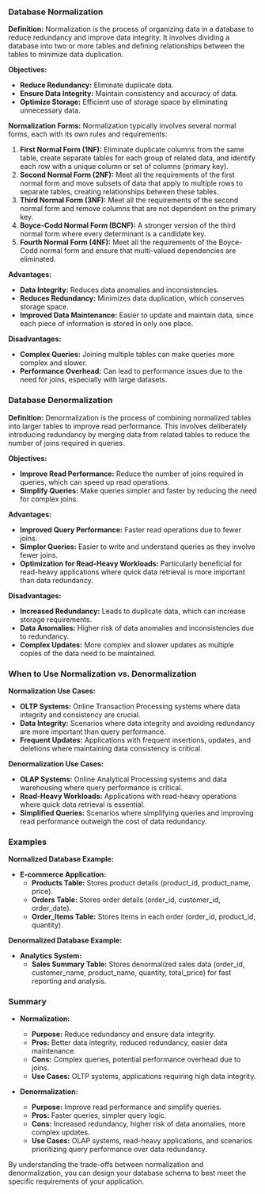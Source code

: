 ### Database Normalization

**Definition:** Normalization is the process of organizing data in a database to reduce redundancy and improve data integrity. It involves dividing a database into two or more tables and defining relationships between the tables to minimize data duplication.

**Objectives:**

- **Reduce Redundancy:** Eliminate duplicate data.
- **Ensure Data Integrity:** Maintain consistency and accuracy of data.
- **Optimize Storage:** Efficient use of storage space by eliminating unnecessary data.

**Normalization Forms:** Normalization typically involves several normal forms, each with its own rules and requirements:

1. **First Normal Form (1NF):** Eliminate duplicate columns from the same table, create separate tables for each group of related data, and identify each row with a unique column or set of columns (primary key).
2. **Second Normal Form (2NF):** Meet all the requirements of the first normal form and move subsets of data that apply to multiple rows to separate tables, creating relationships between these tables.
3. **Third Normal Form (3NF):** Meet all the requirements of the second normal form and remove columns that are not dependent on the primary key.
4. **Boyce-Codd Normal Form (BCNF):** A stronger version of the third normal form where every determinant is a candidate key.
5. **Fourth Normal Form (4NF):** Meet all the requirements of the Boyce-Codd normal form and ensure that multi-valued dependencies are eliminated.

**Advantages:**

- **Data Integrity:** Reduces data anomalies and inconsistencies.
- **Reduces Redundancy:** Minimizes data duplication, which conserves storage space.
- **Improved Data Maintenance:** Easier to update and maintain data, since each piece of information is stored in only one place.

**Disadvantages:**

- **Complex Queries:** Joining multiple tables can make queries more complex and slower.
- **Performance Overhead:** Can lead to performance issues due to the need for joins, especially with large datasets.

### Database Denormalization

**Definition:** Denormalization is the process of combining normalized tables into larger tables to improve read performance. This involves deliberately introducing redundancy by merging data from related tables to reduce the number of joins required in queries.

**Objectives:**

- **Improve Read Performance:** Reduce the number of joins required in queries, which can speed up read operations.
- **Simplify Queries:** Make queries simpler and faster by reducing the need for complex joins.

**Advantages:**

- **Improved Query Performance:** Faster read operations due to fewer joins.
- **Simpler Queries:** Easier to write and understand queries as they involve fewer joins.
- **Optimization for Read-Heavy Workloads:** Particularly beneficial for read-heavy applications where quick data retrieval is more important than data redundancy.

**Disadvantages:**

- **Increased Redundancy:** Leads to duplicate data, which can increase storage requirements.
- **Data Anomalies:** Higher risk of data anomalies and inconsistencies due to redundancy.
- **Complex Updates:** More complex and slower updates as multiple copies of the data need to be maintained.

### When to Use Normalization vs. Denormalization

**Normalization Use Cases:**

- **OLTP Systems:** Online Transaction Processing systems where data integrity and consistency are crucial.
- **Data Integrity:** Scenarios where data integrity and avoiding redundancy are more important than query performance.
- **Frequent Updates:** Applications with frequent insertions, updates, and deletions where maintaining data consistency is critical.

**Denormalization Use Cases:**

- **OLAP Systems:** Online Analytical Processing systems and data warehousing where query performance is critical.
- **Read-Heavy Workloads:** Applications with read-heavy operations where quick data retrieval is essential.
- **Simplified Queries:** Scenarios where simplifying queries and improving read performance outweigh the cost of data redundancy.

### Examples

**Normalized Database Example:**

- **E-commerce Application:**
    - **Products Table:** Stores product details (product_id, product_name, price).
    - **Orders Table:** Stores order details (order_id, customer_id, order_date).
    - **Order_Items Table:** Stores items in each order (order_id, product_id, quantity).

**Denormalized Database Example:**

- **Analytics System:**
    - **Sales Summary Table:** Stores denormalized sales data (order_id, customer_name, product_name, quantity, total_price) for fast reporting and analysis.

### Summary

- **Normalization:**
    
    - **Purpose:** Reduce redundancy and ensure data integrity.
    - **Pros:** Better data integrity, reduced redundancy, easier data maintenance.
    - **Cons:** Complex queries, potential performance overhead due to joins.
    - **Use Cases:** OLTP systems, applications requiring high data integrity.
- **Denormalization:**
    
    - **Purpose:** Improve read performance and simplify queries.
    - **Pros:** Faster queries, simpler query logic.
    - **Cons:** Increased redundancy, higher risk of data anomalies, more complex updates.
    - **Use Cases:** OLAP systems, read-heavy applications, and scenarios prioritizing query performance over data redundancy.

By understanding the trade-offs between normalization and denormalization, you can design your database schema to best meet the specific requirements of your application.